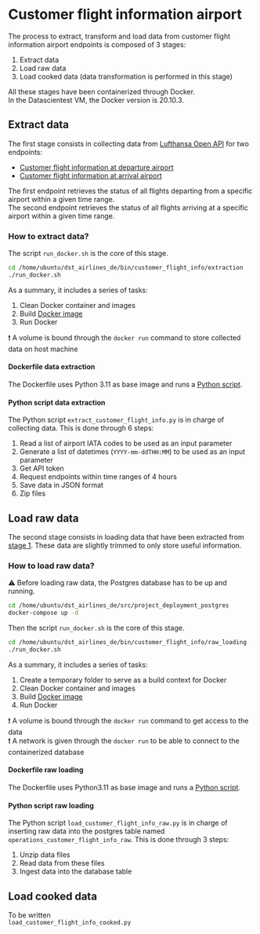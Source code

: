 # Customer flight information airport
The process to extract, transform and load data from customer flight information airport endpoints is composed of 3 stages:
1. Extract data
2. Load raw data
3. Load cooked data (data transformation is performed in this stage)

All these stages have been containerized through Docker.\
In the Datascientest VM, the Docker version is 20.10.3.

## Extract data
The first stage consists in collecting data from [Lufthansa Open API](https://developer.lufthansa.com/docs) for two endpoints:
- [Customer flight information at departure airport](https://developer.lufthansa.com/docs/read/api_details/operations/Customer_Flight_Information_at_Departure_Airport)
- [Customer flight information at arrival airport](https://developer.lufthansa.com/docs/read/api_details/operations/Customer_Flight_Information_at_Arrival_Airport)

The first endpoint retrieves the status of all flights departing from a specific airport within a given time range.\
The second endpoint retrieves the status of all flights arriving at a specific airport within a given time range.

### How to extract data?
The script `run_docker.sh` is the core of this stage.
```sh
cd /home/ubuntu/dst_airlines_de/bin/customer_flight_info/extraction
./run_docker.sh
```
As a summary, it includes a series of tasks:
1. Clean Docker container and images
2. Build [Docker image](#dockerfile-data-extraction)
3. Run Docker 

:exclamation: A volume is bound through the `docker run` command to store collected data on host machine

#### Dockerfile data extraction
The Dockerfile uses Python 3.11 as base image and runs a [Python script](#python-script-data-extraction).

#### Python script data extraction
The Python script `extract_customer_flight_info.py`  is in charge of collecting data. This is done through 6 steps:
1. Read a list of airport IATA codes to be used as an input parameter
2. Generate a list of datetimes (`YYYY-mm-ddTHH:MM`) to be used as an input parameter
3. Get API token
4. Request endpoints within time ranges of 4 hours
5. Save data in JSON format
6. Zip files

## Load raw data
The second stage consists in loading data that have been extracted from [stage 1](#extract-data). These data are slightly trimmed to only store useful information.

### How to load raw data?
:warning: Before loading raw data, the Postgres database has to be up and running.
```sh
cd /home/ubuntu/dst_airlines_de/src/project_deployment_postgres
docker-compose up -d
```
Then the script `run_docker.sh` is the core of this stage.
```sh
cd /home/ubuntu/dst_airlines_de/bin/customer_flight_info/raw_loading
./run_docker.sh
```
As a summary, it includes a series of tasks:
1. Create a temporary folder to serve as a build context for Docker
2. Clean Docker container and images
3. Build [Docker image](#dockerfile-raw-loading)
4. Run Docker

:exclamation: A volume is bound through the `docker run` command to get access to the data\
:exclamation: A network is given through the `docker run` to be able to connect to the containerized database

#### Dockerfile raw loading
The Dockerfile uses Python3.11 as base image and runs a [Python script](#python-script-raw-loading).

#### Python script raw loading
The Python script `load_customer_flight_info_raw.py` is in charge of inserting raw data into the postgres table named `operations_customer_flight_info_raw`. This is done through 3 steps:
1. Unzip data files
2. Read data from these files
3. Ingest data into the database table

## Load cooked data
To be written\
`load_customer_flight_info_cooked.py`
